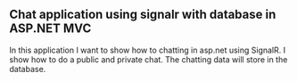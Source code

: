 ## Chat application using signalr with database in ASP.NET MVC

In this application I want to show how to chatting in asp.net using SignalR. I show how to do a public and private chat. The chatting data will store in the database.
